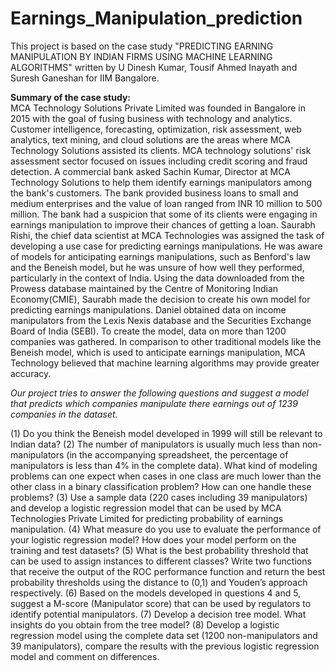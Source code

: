 # Earnings_Manipulation_prediction

This project is based on the case study "PREDICTING EARNING MANIPULATION BY INDIAN FIRMS USING MACHINE LEARNING ALGORITHMS" written by U Dinesh Kumar,  Tousif Ahmed Inayath and Suresh Ganeshan for IIM Bangalore.

**Summary of the case study:**   
MCA Technology Solutions Private Limited was founded in Bangalore in 2015 with the goal of fusing business with technology and analytics. Customer intelligence, forecasting, optimization, risk assessment, web analytics, text mining, and cloud solutions are the areas where MCA Technology Solutions assisted its clients. MCA technology solutions' risk assessment sector focused on issues including credit scoring and fraud detection. A commercial bank asked Sachin Kumar, Director at MCA Technology Solutions to help them identify earnings manipulators among the bank's customers. The bank provided business loans to small and medium enterprises and the value of loan ranged from INR 10 million to 500 million. The bank had a suspicion that some of its clients were engaging in earnings manipulation to improve their chances of getting a loan. Saurabh Rishi, the chief data scientist at MCA Technologies was assigned the task of developing a use case for predicting earnings manipulations. He was aware of models for anticipating earnings manipulations, such as Benford's law and the Beneish model, but he was unsure of how well they performed, particularly in the context of India. Using the data downloaded from the Prowess database maintained by the Centre of Monitoring Indian Economy(CMIE), Saurabh made the decision to create his own model for predicting earnings manipulations. Daniel obtained data on income manipulators from the Lexis Nexis database and the Securities Exchange Board of India (SEBI). To create the model, data on more than 1200 companies was gathered. In comparison to other traditional models like the Beneish model, which is used to anticipate earnings manipulation, MCA Technology believed that machine learning algorithms may provide greater accuracy.

*Our project tries to answer the following questions and suggest a model that predicts which companies manipulate there earnings out of 1239 companies in the dataset.*

(1) Do you think the Beneish model developed in 1999 will still be relevant to Indian data?
(2) The number of manipulators is usually much less than non-manipulators (in the accompanying spreadsheet, the percentage of manipulators is less than 4% in the             complete data). What kind of modeling problems can one expect when cases in one class are much lower than the other class in a binary classification problem? How         can one handle these problems?
(3) Use a sample data (220 cases including 39 manipulators) and develop a logistic regression model that can be used by MCA Technologies Private Limited for predicting       probability of earnings manipulation.
(4) What measure do you use to evaluate the performance of your logistic regression model? How does your model perform on the training and test datasets?
(5) What is the best probability threshold that can be used to assign instances to different classes? Write two functions that receive the output of the ROC performance     function and return the best probability thresholds using the distance to (0,1) and Youden’s approach respectively.
(6) Based on the models developed in questions 4 and 5, suggest a M-score (Manipulator score) that can be used by regulators to identify potential manipulators.
(7) Develop a decision tree model. What insights do you obtain from the tree model?
(8) Develop a logistic regression model using the complete data set (1200 non-manipulators and 39 manipulators), compare the results with the previous logistic               regression model and comment on differences.

